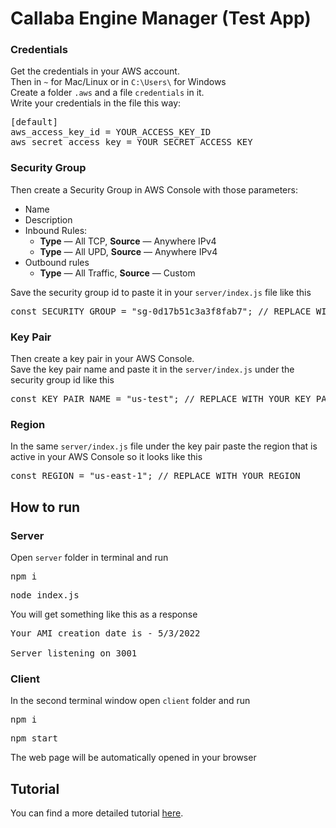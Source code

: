 # Callaba Engine Manager (Test App)


<h3>Credentials</h3>
Get the credentials in your AWS account.<br>
Then in <code>~</code> for Mac/Linux or in <code>C:\Users\<USER_NAME></code> for Windows<br>
Create a folder <code>.aws</code> and a file <code>credentials</code> in it.<br>
Write your credentials in the file this way: 
<pre>
[default]
aws_access_key_id = YOUR_ACCESS_KEY_ID
aws_secret_access_key = YOUR_SECRET_ACCESS_KEY
</pre>

<h3>Security Group</h3>

Then create a Security Group in AWS Console with those parameters: 
<ul>
    <li>Name</li>
    <li>Description</li>
    <li>Inbound Rules:
        <ul>
            <li><b>Type</b> — All TCP, <b>Source</b> — Anywhere IPv4 </li>
            <li><b>Type</b> — All UPD, <b>Source</b> — Anywhere IPv4</li>
        </ul>
    </li>
    <li>Outbound rules
        <ul>
            <li><b>Type</b> — All Traffic, <b>Source</b> — Custom</li>
        </ul>
    </li>
</ul>

Save the security group id to paste it in your <code>server/index.js</code> file like this
<pre>const SECURITY_GROUP = "sg-0d17b51c3a3f8fab7"; // REPLACE WITH YOUR SECURITY GROUP ID</pre>

<h3>Key Pair</h3>
Then create a key pair in your AWS Console.<br>
Save the key pair name and paste it in the <code>server/index.js</code> under the security group id like this
<pre>const KEY_PAIR_NAME = "us-test"; // REPLACE WITH YOUR KEY PAIR NAME</pre>
<h3>Region</h3>
In the same <code>server/index.js</code> file under the key pair paste the region that is active in your AWS Console so it looks like this
<pre>const REGION = "us-east-1"; // REPLACE WITH YOUR REGION</pre>

<h2>How to run</h2>
<h3>Server</h3>
Open <code>server</code> folder in terminal and run
<pre>npm i</pre>
<pre>node index.js</pre>

You will get something like this as a response

<pre>Your AMI creation date is - 5/3/2022

Server listening on 3001</pre>

<h3>Client</h3>
In the second terminal window open <code>client</code> folder and run

<pre>npm i</pre>
<pre>npm start</pre>

The web page will be automatically opened in your browser

<h2>Tutorial</h2>
You can find a more detailed tutorial <a target="_blank" href='https://callabacloud.medium.com/creating-a-test-app-to-manage-callaba-engine-on-aws-using-a-restful-api-90947a3feb08'>here</a>.
